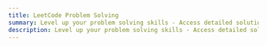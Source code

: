 ```yaml
---
title: LeetCode Problem Solving
summary: Level up your problem solving skills - Access detailed solutions and insightful explanations for various LeetCode problems, designed to help you improve your coding skills and ace your technical interviews.
description: Level up your problem solving skills - Access detailed solutions and insightful explanations for various LeetCode problems, designed to help you improve your coding skills and ace your technical interviews.
---
```

